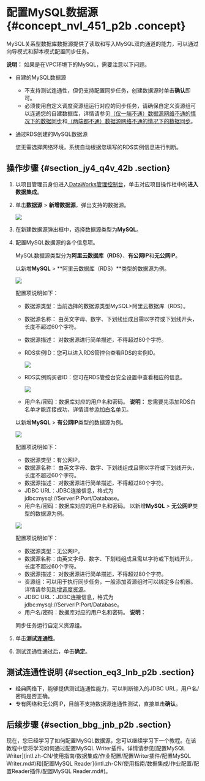 # 配置MySQL数据源 {#concept_nvl_451_p2b .concept}

MySQL关系型数据库数据源提供了读取和写入MySQL双向通道的能力，可以通过向导模式和脚本模式配置同步任务。

**说明：** 如果是在VPC环境下的MySQL，需要注意以下问题。

-   自建的MySQL数据源
    -   不支持测试连通性，但仍支持配置同步任务，创建数据源时单击**确认**即可。
    -   必须使用自定义调度资源组运行对应的同步任务，请确保自定义资源组可以连通您的自建数据库，详情请参见[（仅一端不通）数据源网络不通的情况下的数据同步](intl.zh-CN/使用指南/数据集成/最佳实践/（仅一端不通）数据源网络不通的情况下的数据同步.md#)和[（两端都不通）数据源网络不通的情况下的数据同步](intl.zh-CN/使用指南/数据集成/最佳实践/（两端都不通）数据源网络不通的情况下的数据同步.md#)。
-   通过RDS创建的MySQL数据源

    您无需选择网络环境，系统自动根据您填写的RDS实例信息进行判断。


## 操作步骤 {#section_jy4_q4v_42b .section}

1.  以项目管理员身份进入[DataWorks管理控制台](https://workbench.data.aliyun.com/console)，单击对应项目操作栏中的**进入数据集成**。
2.  单击**数据源** \> **新增数据源**，弹出支持的数据源。

    ![](http://static-aliyun-doc.oss-cn-hangzhou.aliyuncs.com/assets/img/16207/15421910247549_zh-CN.png)

3.  在新建数据源弹出框中，选择数据源类型为**MySQL**。
4.  配置MySQL数据源的各个信息项。

    MySQL数据源类型分为**阿里云数据库（RDS）**、**有公网IP**和**无公网IP**。

    以新增**MySQL** \> **阿里云数据库（RDS）**类型的数据源为例。

    ![](http://static-aliyun-doc.oss-cn-hangzhou.aliyuncs.com/assets/img/16207/15421910247550_zh-CN.png)

    配置项说明如下：

    -   数据源类型：当前选择的数据源类型MySQL\>阿里云数据库（RDS）。
    -   数据源名称： 由英文字母、数字、下划线组成且需以字符或下划线开头，长度不超过60个字符。
    -   数据源描述： 对数据源进行简单描述，不得超过80个字符。
    -   RDS实例ID：您可以进入RDS管控台查看RDS的实例ID。

        ![](http://static-aliyun-doc.oss-cn-hangzhou.aliyuncs.com/assets/img/16207/15421910247551_zh-CN.png)

    -   RDS实例购买者ID：您可在RDS管控台安全设置中查看相应的信息。

        ![](http://static-aliyun-doc.oss-cn-hangzhou.aliyuncs.com/assets/img/16207/15421910247553_zh-CN.png)

    -   用户名/密码：数据库对应的用户名和密码。
    **说明：** 您需要先添加RDS白名单才能连接成功，详情请参[添加白名单](intl.zh-CN/使用指南/数据集成/常见配置/添加白名单.md#)见。

    以新增**MySQL** \> **有公网IP**类型的数据源为例。

    ![](http://static-aliyun-doc.oss-cn-hangzhou.aliyuncs.com/assets/img/16207/15421910247554_zh-CN.png)

    配置项说明如下：

    -   数据源类型：有公网IP。
    -   数据源名称： 由英文字母、数字、下划线组成且需以字符或下划线开头，长度不超过60个字符。
    -   数据源描述： 对数据源进行简单描述，不得超过80个字符。
    -   JDBC URL：JDBC连接信息，格式为jdbc:mysql://ServerIP:Port/Database。
    -   用户名/密码：数据库对应的用户名和密码。
    以新增**MySQL** \> **无公网IP**类型的数据源为例。

    ![](http://static-aliyun-doc.oss-cn-hangzhou.aliyuncs.com/assets/img/16207/15421910247555_zh-CN.png)

    配置项说明如下：

    -   数据源类型：无公网IP。
    -   数据源名称：由英文字母、数字、下划线组成且需以字符或下划线开头，长度不超过60个字符。
    -   数据源描述： 对数据源进行简单描述，不得超过80个字符。
    -   资源组：可以用于执行同步任务，一般添加资源组时可以绑定多台机器。详情请参见[新增调度资源](intl.zh-CN/使用指南/数据集成/常见配置/新增调度资源.md#)。
    -   JDBC URL：JDBC连接信息，格式为jdbc:mysql://ServerIP:Port/Database。
    -   用户名/密码：数据库对应的用户名和密码。
    **说明：** 

    同步任务运行自定义资源组。

5.  单击**测试连通性**。
6.  测试连通性通过后，单击**确定**。

## 测试连通性说明 {#section_eq3_lnb_p2b .section}

-   经典网络下，能够提供测试连通性能力，可以判断输入的JDBC URL，用户名/密码是否正确。
-   专有网络和无公网IP，目前不支持数据源连通性测试，直接单击**确认**。

## 后续步骤 {#section_bbg_jnb_p2b .section}

现在，您已经学习了如何配置MySQL数据源，您可以继续学习下一个教程。在该教程中您将学习如何通过配置MySQL Writer插件。详情请参见[配置MySQL Writer](intl.zh-CN/使用指南/数据集成/作业配置/配置Writer插件/配置MySQL Writer.md#)和[配置MySQL Reader](intl.zh-CN/使用指南/数据集成/作业配置/配置Reader插件/配置MySQL Reader.md#)。

